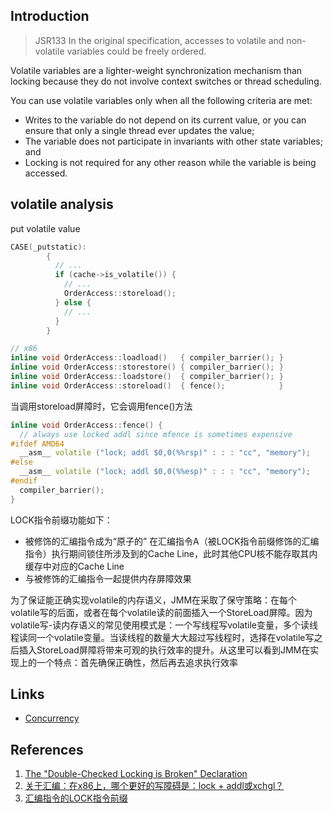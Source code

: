 ## Introduction


> JSR133
> In the original specification, accesses to volatile and non-volatile variables could be freely ordered.


Volatile variables are a lighter-weight synchronization mechanism than locking because they do not involve context switches or thread scheduling.


You can use volatile variables only when all the following criteria are met:
- Writes to the variable do not depend on its current value, or you can ensure that only a single thread ever updates the value;
- The variable does not participate in invariants with other state variables; and
- Locking is not required for any other reason while the variable is being accessed.

 





## volatile analysis
 
put volatile value

```cpp
CASE(_putstatic):
        {
          // ... 
          if (cache->is_volatile()) {
            // ...
            OrderAccess::storeload();
          } else {
            // ...
          }
        }
```









```cpp
// x86
inline void OrderAccess::loadload()   { compiler_barrier(); }
inline void OrderAccess::storestore() { compiler_barrier(); }
inline void OrderAccess::loadstore()  { compiler_barrier(); }
inline void OrderAccess::storeload()  { fence();            }
```

当调用storeload屏障时，它会调用fence()方法

```cpp
inline void OrderAccess::fence() {
  // always use locked addl since mfence is sometimes expensive
#ifdef AMD64
  __asm__ volatile ("lock; addl $0,0(%%rsp)" : : : "cc", "memory");
#else
  __asm__ volatile ("lock; addl $0,0(%%esp)" : : : "cc", "memory");
#endif
  compiler_barrier();
}
```

LOCK指令前缀功能如下：

- 被修饰的汇编指令成为“原子的” 在汇编指令A（被LOCK指令前缀修饰的汇编指令）执行期间锁住所涉及到的Cache Line，此时其他CPU核不能存取其内缓存中对应的Cache Line
- 与被修饰的汇编指令一起提供内存屏障效果




为了保证能正确实现volatile的内存语义，JMM在采取了保守策略：在每个volatile写的后面，或者在每个volatile读的前面插入一个StoreLoad屏障。因为volatile写-读内存语义的常见使用模式是：一个写线程写volatile变量，多个读线程读同一个volatile变量。当读线程的数量大大超过写线程时，选择在volatile写之后插入StoreLoad屏障将带来可观的执行效率的提升。从这里可以看到JMM在实现上的一个特点：首先确保正确性，然后再去追求执行效率



## Links

- [Concurrency](/docs/CS/Java/JDK/Concurrency/Concurrency.md)


## References

1. [The "Double-Checked Locking is Broken" Declaration](https://www.cs.umd.edu/~pugh/java/memoryModel/DoubleCheckedLocking.html)
2. [关于汇编：在x86上，哪个更好的写障碍是：lock + addl或xchgl？](https://www.codenong.com/4232660/)
3. [汇编指令的LOCK指令前缀](https://dslztx.github.io/blog/2019/06/08/%E6%B1%87%E7%BC%96%E6%8C%87%E4%BB%A4%E7%9A%84LOCK%E6%8C%87%E4%BB%A4%E5%89%8D%E7%BC%80/)

